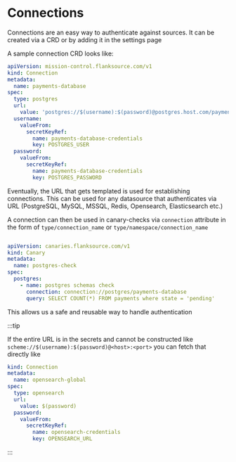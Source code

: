 # Connections

Connections are an easy way to authenticate against sources. It can be created via a CRD or by adding it in the settings page


A sample connection CRD looks like:
```yaml
apiVersion: mission-control.flanksource.com/v1
kind: Connection
metadata:
  name: payments-database
spec:
  type: postgres
  url:
    value: 'postgres://$(username):$(password)@postgres.host.com/payments'
  username:
    valueFrom:
      secretKeyRef:
        name: payments-database-credentials
        key: POSTGRES_USER
  password:
    valueFrom:
      secretKeyRef:
        name: payments-database-credentials
        key: POSTGRES_PASSWORD
```

Eventually, the URL that gets templated is used for establishing connections. This can be used for any datasource that authenticates via URL (PostgreSQL, MySQL, MSSQL, Redis, Opensearch, Elasticsearch etc.)

A connection can then be used in canary-checks via `connection` attribute in the form of `type/connection_name` or `type/namespace/connection_name`

```yaml

apiVersion: canaries.flanksource.com/v1
kind: Canary
metadata:
  name: postgres-check
spec:
  postgres:
    - name: postgres schemas check
      connection: connection://postgres/payments-database
      query: SELECT COUNT(*) FROM payments where state = 'pending'
```

This allows us a safe and reusable way to handle authentication

:::tip

If the entire URL is in the secrets and cannot be constructed like `scheme://$(username):$(password)@<host>:<port>` you can fetch that directly like

```yaml
kind: Connection
metadata:
  name: opensearch-global
spec:
  type: opensearch
  url:
    value: $(password)
  password:
    valueFrom:
      secretKeyRef:
        name: opensearch-credentials
        key: OPENSEARCH_URL
```
:::
